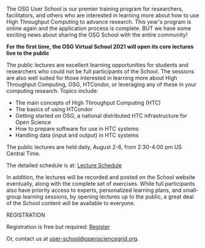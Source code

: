 The OSG User School is our premier training program for researchers,
facilitators, and others who are interested in learning more about how to
use High Throughput Computing to advance research.  This year's program is
online again and the application process is complete.  BUT we have some
exciting news about sharing the OSG School with the entire community!

**For the first time, the OSG Virtual School 2021 will open its core lectures
live to the public**

The public lectures are excellent learning opportunities for students and
researchers who could not be full participants of the School.  The sessions
are also well suited for those interested in learning more about High
Throughput Computing, OSG, HTCondor, or leveraging any of these in your
computing research.  Topics include:

* The main concepts of High Throughput Computing (HTC)
* The basics of using HTCondor
* Getting started on OSG, a national distributed HTC infrastructure for
   Open Science
* How to prepare software for use in HTC systems
* Handling data (input and output) in HTC systems

The public lectures are held daily, August 2-6, from 2:30-4:00 pm US
Central Time.  

The detailed schedule is at: [Lecture Schedule](https://indico.fnal.gov/event/49686/timetable/)

In addition, the lectures will be recorded and posted on the School website
eventually, along with the complete set of exercises.  While full
participants also have priority access to experts, personalized learning
plans, and small-group learning sessions, by opening lectures up to the
public, a great deal of the School content will be available to everyone.

REGISTRATION

Registration is free but required: [Register](https://indico.fnal.gov/event/49686/registrations/3094/)

Or, contact us at [user-school@opensciencegrid.org](mailto:user-school@opensciencegrid.org).